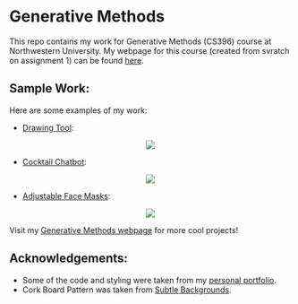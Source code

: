 # Generative Methods

This repo contains my work for Generative Methods (CS396) course at Northwestern University.
My webpage for this course (created from svratch on assignment 1) can be found [here](https://yaelbenshalom.github.io/GenerativeMethods/index.html).



## Sample Work:
Here are some examples of my work:

* [Drawing Tool](https://yaelbenshalom.github.io/GenerativeMethods/a3/index.html):

<p align="center">
    <img align="center" src="https://github.com/YaelBenShalom/GenerativeMethods/blob/master/images/a3.gif">
</p>

* [Cocktail Chatbot](https://yaelbenshalom.github.io/GenerativeMethods/a5/index.html):

<p align="center">
    <img align="center" src="https://github.com/YaelBenShalom/GenerativeMethods/blob/master/images/a5.gif">
</p>
                             
* [Adjustable Face Masks](https://yaelbenshalom.github.io/GenerativeMethods/a9/index.html):

<p align="center">
    <img align="center" src="https://github.com/YaelBenShalom/GenerativeMethods/blob/master/images/a9.gif">
</p>

Visit my [Generative Methods webpage](https://yaelbenshalom.github.io/GenerativeMethods/index.html) for more cool projects!

## Acknowledgements:

* Some of the code and styling were taken from my [personal portfolio](https://yaelbenshalom.github.io).
* Cork Board Pattern was taken from [Subtle Backgrounds](https://www.toptal.com/designers/subtlepatterns/cork-board-pattern).
